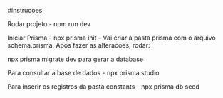 #instrucoes

Rodar projeto - npm run dev

Iniciar Prisma - npx prisma init - Vai criar a pasta prisma com o arquivo schema.prisma. Após fazer as alteracoes, rodar:

npx prisma migrate dev para gerar a database

Para consultar a base de dados - npx prisma studio

Para inserir os registros da pasta constants - npx prisma db seed
